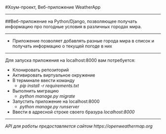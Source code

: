 #Хоум-проект, Веб-приложение WeatherApp
___
##Веб-приложение на Python/Django, позволяющее получать информацию про погодные условия в различных городах мира.
___
* Приложение позволяет добавлять разные города мира в список и получать информацию о текущей погоде в них
***
Для запуска приложения на localhost:8000 вам потребуется:
* Клонировать репозиторий
* Активировать виртуальное окружение
* В терминале ввести команду 
  * _pip install -r requirements.txt_
* Выполнить миграцию 
  * _python manage.py migrate_
* Запустить приложение на localhost:8000 
  * _python manage.py runserver_
* Ввести в адресной строке своего бразура _localhost:8000_
___
_API для работы предоставляется сайтом https://openweathermap.org_


